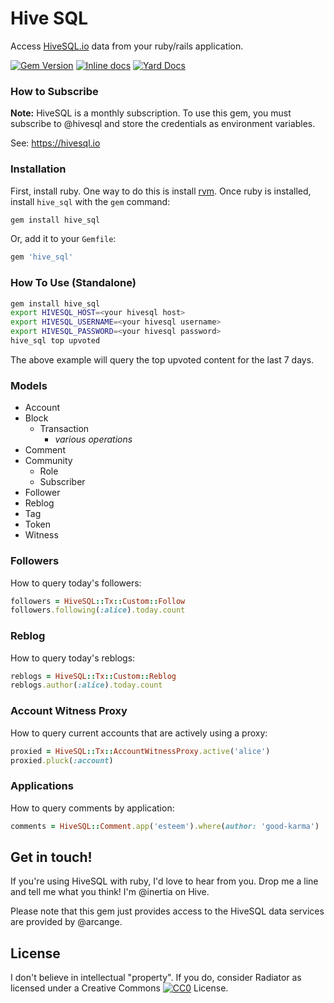 # Hive SQL

Access [HiveSQL.io](https://hivesql.io) data from your ruby/rails application.

[![Gem Version](https://badge.fury.io/rb/hive_sql.svg)](https://badge.fury.io/rb/hive_sql)
[![Inline docs](http://inch-ci.org/github/inertia186/hive_sql.png)](http://inch-ci.org/github/inertia186/hive_sql)
[![Yard Docs](http://img.shields.io/badge/yard-docs-blue.svg)](http://rubydoc.info/github/inertia186/hive_sql)

### How to Subscribe

**Note:** HiveSQL is a monthly subscription.  To use this gem, you must subscribe to @hivesql and store the credentials as environment variables.

See: https://hivesql.io

### Installation

First, install ruby.  One way to do this is install [rvm](https://rvm.io/install).  Once ruby is installed, install `hive_sql` with the `gem` command:

```bash
gem install hive_sql
```

Or, add it to your `Gemfile`:

```ruby
gem 'hive_sql'
```

### How To Use (Standalone)

```bash
gem install hive_sql
export HIVESQL_HOST=<your hivesql host>
export HIVESQL_USERNAME=<your hivesql username>
export HIVESQL_PASSWORD=<your hivesql password>
hive_sql top upvoted
```

The above example will query the top upvoted content for the last 7 days.

### Models
- Account
- Block
  - Transaction
    - *various operations*
- Comment
- Community
  - Role
  - Subscriber
- Follower
- Reblog
- Tag
- Token
- Witness

### Followers

How to query today's followers:

```ruby
followers = HiveSQL::Tx::Custom::Follow
followers.following(:alice).today.count
```

### Reblog

How to query today's reblogs:

```ruby
reblogs = HiveSQL::Tx::Custom::Reblog
reblogs.author(:alice).today.count
```

### Account Witness Proxy

How to query current accounts that are actively using a proxy:

```ruby
proxied = HiveSQL::Tx::AccountWitnessProxy.active('alice')
proxied.pluck(:account)
```

### Applications

How to query comments by application:

```ruby
comments = HiveSQL::Comment.app('esteem').where(author: 'good-karma')
```

## Get in touch!

If you're using HiveSQL with ruby, I'd love to hear from you.  Drop me a line and tell me what you think!  I'm @inertia on Hive.

Please note that this gem just provides access to the HiveSQL data services are provided by @arcange.

## License

I don't believe in intellectual "property".  If you do, consider Radiator as licensed under a Creative Commons [![CC0](http://i.creativecommons.org/p/zero/1.0/80x15.png)](http://creativecommons.org/publicdomain/zero/1.0/) License.
